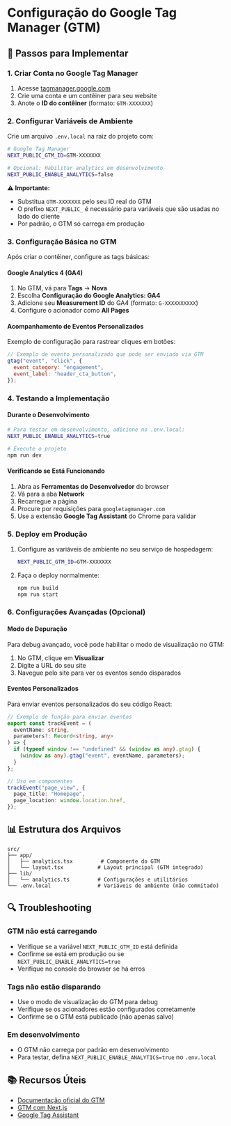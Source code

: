 # Configuração do Google Tag Manager (GTM)

## 🚀 Passos para Implementar

### 1. Criar Conta no Google Tag Manager

1. Acesse [tagmanager.google.com](https://tagmanager.google.com)
2. Crie uma conta e um contêiner para seu website
3. Anote o **ID do contêiner** (formato: `GTM-XXXXXXX`)

### 2. Configurar Variáveis de Ambiente

Crie um arquivo `.env.local` na raiz do projeto com:

```bash
# Google Tag Manager
NEXT_PUBLIC_GTM_ID=GTM-XXXXXXX

# Opcional: Habilitar analytics em desenvolvimento
NEXT_PUBLIC_ENABLE_ANALYTICS=false
```

**⚠️ Importante:**

- Substitua `GTM-XXXXXXX` pelo seu ID real do GTM
- O prefixo `NEXT_PUBLIC_` é necessário para variáveis que são usadas no lado do cliente
- Por padrão, o GTM só carrega em produção

### 3. Configuração Básica no GTM

Após criar o contêiner, configure as tags básicas:

#### Google Analytics 4 (GA4)

1. No GTM, vá para **Tags** → **Nova**
2. Escolha **Configuração do Google Analytics: GA4**
3. Adicione seu **Measurement ID** do GA4 (formato: `G-XXXXXXXXXX`)
4. Configure o acionador como **All Pages**

#### Acompanhamento de Eventos Personalizados

Exemplo de configuração para rastrear cliques em botões:

```javascript
// Exemplo de evento personalizado que pode ser enviado via GTM
gtag("event", "click", {
  event_category: "engagement",
  event_label: "header_cta_button",
});
```

### 4. Testando a Implementação

#### Durante o Desenvolvimento

```bash
# Para testar em desenvolvimento, adicione no .env.local:
NEXT_PUBLIC_ENABLE_ANALYTICS=true

# Execute o projeto
npm run dev
```

#### Verificando se Está Funcionando

1. Abra as **Ferramentas do Desenvolvedor** do browser
2. Vá para a aba **Network**
3. Recarregue a página
4. Procure por requisições para `googletagmanager.com`
5. Use a extensão **Google Tag Assistant** do Chrome para validar

### 5. Deploy em Produção

1. Configure as variáveis de ambiente no seu serviço de hospedagem:

   ```bash
   NEXT_PUBLIC_GTM_ID=GTM-XXXXXXX
   ```

2. Faça o deploy normalmente:
   ```bash
   npm run build
   npm run start
   ```

### 6. Configurações Avançadas (Opcional)

#### Modo de Depuração

Para debug avançado, você pode habilitar o modo de visualização no GTM:

1. No GTM, clique em **Visualizar**
2. Digite a URL do seu site
3. Navegue pelo site para ver os eventos sendo disparados

#### Eventos Personalizados

Para enviar eventos personalizados do seu código React:

```typescript
// Exemplo de função para enviar eventos
export const trackEvent = (
  eventName: string,
  parameters?: Record<string, any>
) => {
  if (typeof window !== "undefined" && (window as any).gtag) {
    (window as any).gtag("event", eventName, parameters);
  }
};

// Uso em componentes
trackEvent("page_view", {
  page_title: "Homepage",
  page_location: window.location.href,
});
```

## 📊 Estrutura dos Arquivos

```
src/
├── app/
│   ├── analytics.tsx         # Componente do GTM
│   └── layout.tsx           # Layout principal (GTM integrado)
├── lib/
│   └── analytics.ts         # Configurações e utilitários
└── .env.local               # Variáveis de ambiente (não commitado)
```

## 🔍 Troubleshooting

### GTM não está carregando

- Verifique se a variável `NEXT_PUBLIC_GTM_ID` está definida
- Confirme se está em produção ou se `NEXT_PUBLIC_ENABLE_ANALYTICS=true`
- Verifique no console do browser se há erros

### Tags não estão disparando

- Use o modo de visualização do GTM para debug
- Verifique se os acionadores estão configurados corretamente
- Confirme se o GTM está publicado (não apenas salvo)

### Em desenvolvimento

- O GTM não carrega por padrão em desenvolvimento
- Para testar, defina `NEXT_PUBLIC_ENABLE_ANALYTICS=true` no `.env.local`

## 📚 Recursos Úteis

- [Documentação oficial do GTM](https://developers.google.com/tag-manager)
- [GTM com Next.js](https://nextjs.org/docs/messages/next-script-for-ga)
- [Google Tag Assistant](https://chrome.google.com/webstore/detail/tag-assistant-by-google/kejbdjndbnbjgmefkgdddjlbokphdefk)
